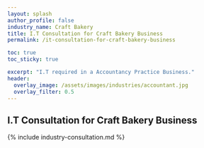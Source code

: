 ```yaml
---
layout: splash 
author_profile: false 
industry_name: Craft Bakery
title: I.T Consultation for Craft Bakery Business
permalink: /it-consultation-for-craft-bakery-business

toc: true
toc_sticky: true

excerpt: "I.T required in a Accountancy Practice Business."
header:
  overlay_image: /assets/images/industries/accountant.jpg
  overlay_filter: 0.5 
---
```


## I.T Consultation for Craft Bakery Business

{% include industry-consultation.md %}
